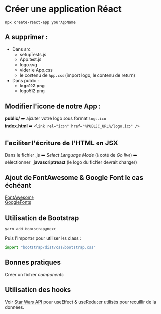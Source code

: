 # Créer une application Réact

`npx create-react-app yourAppName`

## A supprimer :  
- Dans src : 
  - setupTests.js
  - App.test.js
  - logo.svg
  - vider le App.css
  - le contenu de `App.css` (import logo, le contenu de return)
- Dans public : 
  - logo192.png
  - logo512.png

## Modifier l'icone de notre App :  
**public/** ➡️ ajouter votre logo sous format `logo.ico`  
**index.html** ➡️ `<link rel="icon" href="%PUBLIC_URL%/logo.ico" />`

## Faciliter l'écriture de l'HTML en JSX
Dans le fichier .js ➡️ *Select Language Mode* (à coté de *Go live*) ➡️ sélectionner : **javascriptreact** (le logo du fichier devrait changer)

## Ajout de FontAwesome & Google Font le cas échéant
[FontAwesome](https://github.com/RaphaelHardFork/docs-perso/blob/main/FontAwesome.md)  
[GoogleFonts](https://github.com/RaphaelHardFork/docs-perso/blob/main/googleFonts.md)

## Utilisation de Bootstrap
`yarn add bootstrap@next`

Puis l'importer pour utiliser les class :  
```js
import "bootstrap/dist/css/bootstrap.css"
```


## Bonnes pratiques
Créer un fichier *components*

## Utilisation des hooks
Voir [Star Wars API](https://github.com/RaphaelHardFork/starwars-api-v1) pour useEffect & useReducer utilisés pour recuillir de la données.
